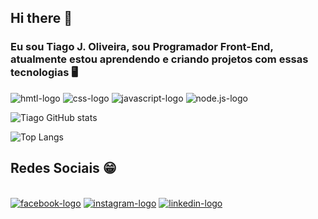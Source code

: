## Hi there 👋

### Eu sou Tiago J. Oliveira, sou Programador Front-End, atualmente estou aprendendo e criando projetos com essas tecnologias 🖥️


<img src="https://img.shields.io/badge/HTML5-E34F26?style=for-the-badge&logo=html5&logoColor=white" alt="hmtl-logo" />
<img src="https://img.shields.io/badge/CSS-239120?&style=for-the-badge&logo=css3&logoColor=white" alt="css-logo" />
<img src="https://img.shields.io/badge/JavaScript-F7DF1E?style=for-the-badge&logo=javascript&logoColor=black" alt="javascript-logo" />
<img src="https://img.shields.io/badge/Node.js-43853D?style=for-the-badge&logo=node.js&logoColor=white" alt="node.js-logo" />
<br>

![Tiago GitHub stats](https://github-readme-stats.vercel.app/api?username=Tiago-320&show_icons=true&theme=radical)

![Top Langs](https://github-readme-stats.vercel.app/api/top-langs/?username=Tiago-320&size_weight=0.5&count_weight=0.5)

## Redes Sociais 😁
<br>
<a href="https://www.facebook.com/estefanytiago.oliveira/?locale=pt_BR"><img src="https://img.shields.io/badge/Facebook-1877F2?style=for-the-badge&logo=facebook&logoColor=white" alt="facebook-logo" /></a>
<a href="https://www.instagram.com/tiago320oliveira/?next=%2F"><img src="https://img.shields.io/badge/Instagram-E4405F?style=for-the-badge&logo=instagram&logoColor=white" alt="instagram-logo" /></a>
<a href="https://www.linkedin.com/in/tiago-j-oliveira/"><img src="https://img.shields.io/badge/LinkedIn-0077B5?style=for-the-badge&logo=linkedin&logoColor=white" alt="linkedin-logo" /></a>
<a href="tjo.programador.frontend@gmail.com"><img src="https://img.shields.io/badge/Gmail-D14836?style=for-the-badge&logo=gmail&logoColor=white" alt="e-mail-logo></a>


